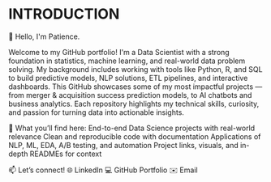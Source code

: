 # INTRODUCTION

👋 Hello, I'm Patience.

Welcome to my GitHub portfolio!
I'm a Data Scientist with a strong foundation in statistics, machine learning, and real-world data problem solving. 
My background includes working with tools like Python, R, and SQL to build predictive models, NLP solutions, ETL pipelines, and interactive dashboards.
This GitHub showcases some of my most impactful projects — from merger & acquisition success prediction models, to AI chatbots and business analytics. 
Each repository highlights my technical skills, curiosity, and passion for turning data into actionable insights.

💼 What you’ll find here:
End-to-end Data Science projects with real-world relevance
Clean and reproducible code with documentation
Applications of NLP, ML, EDA, A/B testing, and automation
Project links, visuals, and in-depth READMEs for context

📫 Let’s connect!
🌐 LinkedIn
💻 GitHub Portfolio
✉️ Email





